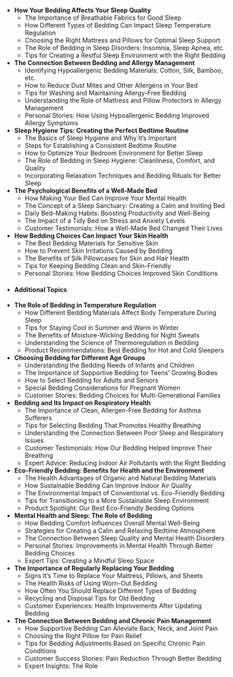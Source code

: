 - **How Your Bedding Affects Your Sleep Quality**
	- The Importance of Breathable Fabrics for Good Sleep
	- How Different Types of Bedding Can Impact Sleep Temperature Regulation
	- Choosing the Right Mattress and Pillows for Optimal Sleep Support
	- The Role of Bedding in Sleep Disorders: Insomnia, Sleep Apnea, etc.
	- Tips for Creating a Restful Sleep Environment with the Right Bedding
- **The Connection Between Bedding and Allergy Management**
	- Identifying Hypoallergenic Bedding Materials: Cotton, Silk, Bamboo, etc.
	- How to Reduce Dust Mites and Other Allergens in Your Bed
	- Tips for Washing and Maintaining Allergy-Free Bedding
	- Understanding the Role of Mattress and Pillow Protectors in Allergy Management
	- Personal Stories: How Using Hypoallergenic Bedding Improved Allergy Symptoms
- **Sleep Hygiene Tips: Creating the Perfect Bedtime Routine**
	- The Basics of Sleep Hygiene and Why It’s Important
	- Steps for Establishing a Consistent Bedtime Routine
	- How to Optimize Your Bedroom Environment for Better Sleep
	- The Role of Bedding in Sleep Hygiene: Cleanliness, Comfort, and Quality
	- Incorporating Relaxation Techniques and Bedding Rituals for Better Sleep
- **The Psychological Benefits of a Well-Made Bed**
	- How Making Your Bed Can Improve Your Mental Health
	- The Concept of a Sleep Sanctuary: Creating a Calm and Inviting Bed
	- Daily Bed-Making Habits: Boosting Productivity and Well-Being
	- The Impact of a Tidy Bed on Stress and Anxiety Levels
	- Customer Testimonials: How a Well-Made Bed Changed Their Lives
- **How Bedding Choices Can Impact Your Skin Health**
	- The Best Bedding Materials for Sensitive Skin
	- How to Prevent Skin Irritations Caused by Bedding
	- The Benefits of Silk Pillowcases for Skin and Hair Health
	- Tips for Keeping Bedding Clean and Skin-Friendly
	- Personal Stories: How Bedding Choices Improved Skin Conditions
- #### Additional Topics
- **The Role of Bedding in Temperature Regulation**
	- How Different Bedding Materials Affect Body Temperature During Sleep
	- Tips for Staying Cool in Summer and Warm in Winter
	- The Benefits of Moisture-Wicking Bedding for Night Sweats
	- Understanding the Science of Thermoregulation in Bedding
	- Product Recommendations: Best Bedding for Hot and Cold Sleepers
- **Choosing Bedding for Different Age Groups**
	- Understanding the Bedding Needs of Infants and Children
	- The Importance of Supportive Bedding for Teens’ Growing Bodies
	- How to Select Bedding for Adults and Seniors
	- Special Bedding Considerations for Pregnant Women
	- Customer Stories: Bedding Choices for Multi-Generational Families
- **Bedding and Its Impact on Respiratory Health**
	- The Importance of Clean, Allergen-Free Bedding for Asthma Sufferers
	- Tips for Selecting Bedding That Promotes Healthy Breathing
	- Understanding the Connection Between Poor Sleep and Respiratory Issues
	- Customer Testimonials: How Our Bedding Helped Improve Their Breathing
	- Expert Advice: Reducing Indoor Air Pollutants with the Right Bedding
- **Eco-Friendly Bedding: Benefits for Health and the Environment**
	- The Health Advantages of Organic and Natural Bedding Materials
	- How Sustainable Bedding Can Improve Indoor Air Quality
	- The Environmental Impact of Conventional vs. Eco-Friendly Bedding
	- Tips for Transitioning to a More Sustainable Sleep Environment
	- Product Spotlight: Our Best Eco-Friendly Bedding Options
- **Mental Health and Sleep: The Role of Bedding**
	- How Bedding Comfort Influences Overall Mental Well-Being
	- Strategies for Creating a Calm and Relaxing Bedtime Atmosphere
	- The Connection Between Sleep Quality and Mental Health Disorders
	- Personal Stories: Improvements in Mental Health Through Better Bedding Choices
	- Expert Tips: Creating a Mindful Sleep Space
- **The Importance of Regularly Replacing Your Bedding**
	- Signs It’s Time to Replace Your Mattress, Pillows, and Sheets
	- The Health Risks of Using Worn-Out Bedding
	- How Often You Should Replace Different Types of Bedding
	- Recycling and Disposal Tips for Old Bedding
	- Customer Experiences: Health Improvements After Updating Bedding
- **The Connection Between Bedding and Chronic Pain Management**
	- How Supportive Bedding Can Alleviate Back, Neck, and Joint Pain
	- Choosing the Right Pillow for Pain Relief
	- Tips for Bedding Adjustments Based on Specific Chronic Pain Conditions
	- Customer Success Stories: Pain Reduction Through Better Bedding
	- Expert Insights: The Role
